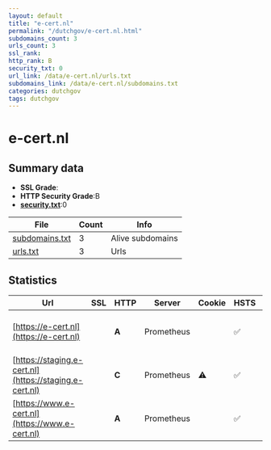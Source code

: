 ```yaml
---
layout: default
title: "e-cert.nl"
permalink: "/dutchgov/e-cert.nl.html"
subdomains_count: 3
urls_count: 3
ssl_rank: 
http_rank: B
security_txt: 0
url_link: /data/e-cert.nl/urls.txt
subdomains_link: /data/e-cert.nl/subdomains.txt
categories: dutchgov
tags: dutchgov
---
```



# e-cert.nl
## Summary data


 - **SSL Grade**:
 - **HTTP Security Grade**:B
 - **[security.txt](https://www.digitaleoverheid.nl/nieuws/standaard-security-txt-nu-verplicht-voor-overheid/)**:0


| File       | Count | Info |
|------------|-------|------|
|[subdomains.txt](/DutchGovScope/data/e-cert.nl/subdomains.txt)|3|Alive subdomains|
|[urls.txt](/DutchGovScope/data/e-cert.nl/urls.txt)|3|Urls|


## Statistics


| Url | SSL | HTTP | Server | Cookie | HSTS | CORS | CTO | CSP | XFO | XXP | RP |FP| Tech |Title |
|--------|-------|-------|------|------|------|------|------|------|------|------|------|------|------|------|
|[https://e-cert.nl](https://e-cert.nl)| | **A**|Prometheus| |:white_check_mark: | | |:warning: | | :white_check_mark: | :white_check_mark: | |HSTS MySQL PHP WPML:4.6.15 WordPress|Home | e-CertNL|
|[https://staging.e-cert.nl](https://staging.e-cert.nl)| | **C**|Prometheus|:warning: |:white_check_mark: | | | | | :white_check_mark: | :white_check_mark: | |HSTS||
|[https://www.e-cert.nl](https://www.e-cert.nl)| | **A**|Prometheus| |:white_check_mark: | | |:warning: | | :white_check_mark: | :white_check_mark: | |HSTS|301 Moved Perman...|


